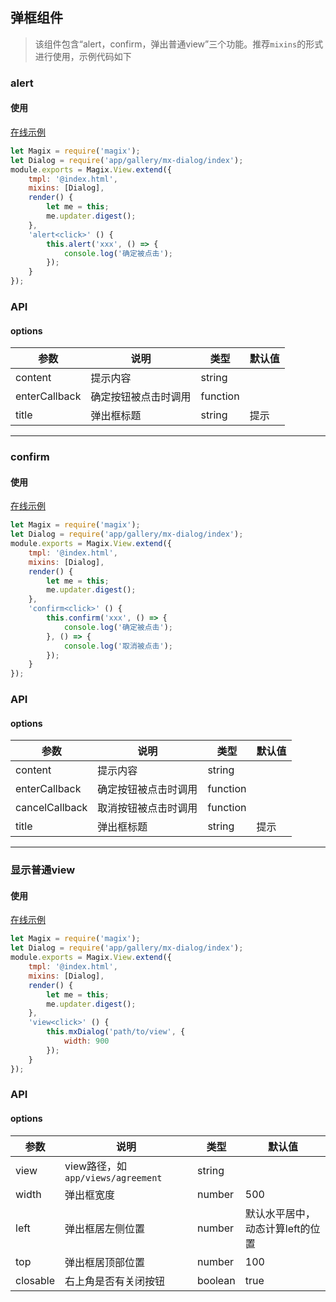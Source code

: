 ## 弹框组件

> 该组件包含“alert，confirm，弹出普通view”三个功能。推荐`mixins`的形式进行使用，示例代码如下


### alert

#### 使用

<a href="https://magix-components.github.io/magix-components/#!/mx-dialog/index" target="_blank">在线示例</a>
```js
let Magix = require('magix');
let Dialog = require('app/gallery/mx-dialog/index');
module.exports = Magix.View.extend({
    tmpl: '@index.html',
    mixins: [Dialog],
    render() {
        let me = this;
        me.updater.digest();
    },
    'alert<click>' () {
        this.alert('xxx', () => {
            console.log('确定被点击');
        });
    }
});
```

### API

#### options
| 参数 | 说明 | 类型 | 默认值 |
| -------- | -------- | -------- | -------- |
| content    | 提示内容 | string |  |
| enterCallback     | 确定按钮被点击时调用 | function |  |
| title     | 弹出框标题 | string | 提示 |

----

### confirm

#### 使用

<a href="https://magix-components.github.io/magix-components/#!/mx-dialog/index" target="_blank">在线示例</a>
```js
let Magix = require('magix');
let Dialog = require('app/gallery/mx-dialog/index');
module.exports = Magix.View.extend({
    tmpl: '@index.html',
    mixins: [Dialog],
    render() {
        let me = this;
        me.updater.digest();
    },
    'confirm<click>' () {
        this.confirm('xxx', () => {
            console.log('确定被点击');
        }, () => {
            console.log('取消被点击');
        });
    }
});
```

### API

#### options
| 参数 | 说明 | 类型 | 默认值 |
| -------- | -------- | -------- | -------- |
| content    | 提示内容 | string |  |
| enterCallback     | 确定按钮被点击时调用 | function |  |
| cancelCallback     | 取消按钮被点击时调用 | function |  |
| title     | 弹出框标题 | string | 提示 |

----

### 显示普通view

#### 使用

<a href="https://magix-components.github.io/magix-components/#!/mx-dialog/index" target="_blank">在线示例</a>
```js
let Magix = require('magix');
let Dialog = require('app/gallery/mx-dialog/index');
module.exports = Magix.View.extend({
    tmpl: '@index.html',
    mixins: [Dialog],
    render() {
        let me = this;
        me.updater.digest();
    },
    'view<click>' () {
        this.mxDialog('path/to/view', {
            width: 900
        });
    }
});
```

### API

#### options
| 参数 | 说明 | 类型 | 默认值 |
| -------- | -------- | -------- | -------- |
| view    | view路径，如`app/views/agreement` | string |  |
| width     | 弹出框宽度 | number | 500 |
| left     | 弹出框居左侧位置 | number | 默认水平居中，动态计算left的位置 |
| top     | 弹出框居顶部位置 | number | 100 |
| closable | 右上角是否有关闭按钮 | boolean | true |



